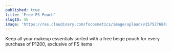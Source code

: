 ```yaml
---
published: true
title: 'Free FS Pouch'
slugID: 45
image: 'https://res.cloudinary.com/fscosmetics/image/upload/v1575276843/poster_3_uf9r17.jpg'
---
```


Keep all your makeup essentials sorted with a free beige pouch for every purchase of P1200, exclusive of FS items
